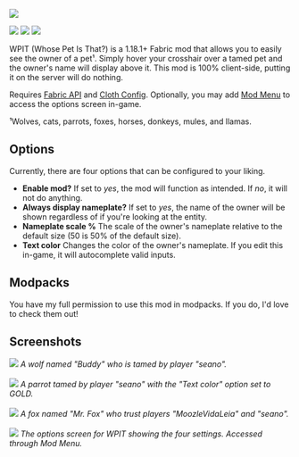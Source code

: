 ![](https://i.imgur.com/h20V6ci.png)

![](https://img.shields.io/badge/mc%20version-1.18.1-white?style=flat-square&color=red)
[![](https://img.shields.io/badge/dynamic/json?style=flat-square&color=5da545&label=modrinth%20downloads&query=downloads&url=https%3A%2F%2Fapi.modrinth.com%2Fapi%2Fv1%2Fmod%2FUK8n9eQD)](https://modrinth.com/mod/wpit)
![](https://img.shields.io/github/downloads/seaneoo/wpit/total?style=flat-square&label=github%20downloads&color=58A6FF)

WPIT (Whose Pet Is That?) is a 1.18.1+ Fabric mod that allows you to easily see the owner of a pet¹. Simply hover your
crosshair over a tamed pet and the owner's name will display above it. This mod is 100% client-side, putting it on the
server will do nothing.

Requires [Fabric API](https://www.curseforge.com/minecraft/mc-mods/fabric-api)
and [Cloth Config](https://www.curseforge.com/minecraft/mc-mods/cloth-config). Optionally, you may
add [Mod Menu](https://www.curseforge.com/minecraft/mc-mods/modmenu) to access the options screen in-game.

¹Wolves, cats, parrots, foxes, horses, donkeys, mules, and llamas.

## Options

Currently, there are four options that can be configured to your liking.

- **Enable mod?** If set to _yes_, the mod will function as intended. If _no_, it will not do anything.
- **Always display nameplate?** If set to _yes_, the name of the owner will be shown regardless of if you're looking at
  the entity.
- **Nameplate scale %** The scale of the owner's nameplate relative to the default size (50 is 50% of the default size).
- **Text color** Changes the color of the owner's nameplate. If you edit this in-game, it will autocomplete valid
  inputs.

## Modpacks

You have my full permission to use this mod in modpacks. If you do, I'd love to check them out!

## Screenshots

![](https://i.imgur.com/c3zBrm8.png)
*A wolf named "Buddy" who is tamed by player "seano".*
<br/><br/>
![](https://i.imgur.com/S7IBZfR.png)
*A parrot tamed by player "seano" with the "Text color" option set to _GOLD_.*
<br/><br/>
![](https://i.imgur.com/fbuYB2s.png)
*A fox named "Mr. Fox" who trust players "MoozleVidaLeia" and "seano".*
<br/><br/>
![](https://i.imgur.com/VoFRq1K.png)
*The options screen for WPIT showing the four settings. Accessed through Mod Menu.*
<br/><br/>
